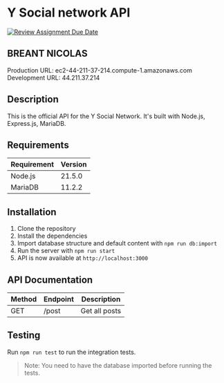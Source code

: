 # Y Social network API

[![Review Assignment Due Date](https://classroom.github.com/assets/deadline-readme-button-24ddc0f5d75046c5622901739e7c5dd533143b0c8e959d652212380cedb1ea36.svg)](https://classroom.github.com/a/OlYrOqbl)

## BREANT NICOLAS

Production URL: ec2-44-211-37-214.compute-1.amazonaws.com 
Development URL: 44.211.37.214

## Description
This is the official API for the Y Social Network. 
It's built with Node.js, Express.js, MariaDB.

## Requirements
| Requirement | Version |
| ----------- |---------|
| Node.js     | 21.5.0  |
| MariaDB     | 11.2.2  |

## Installation
1. Clone the repository
2. Install the dependencies
3. Import database structure and default content with `npm run db:import`
4. Run the server with `npm run start`
5. API is now available at `http://localhost:3000`

## API Documentation
| Method | Endpoint | Description   |
| ------ |----------|---------------|
| GET    | /post    | Get all posts |

## Testing
Run `npm run test` to run the integration tests.
> Note: You need to have the database imported before running the tests.
